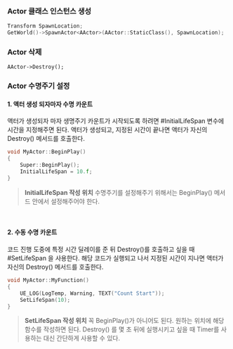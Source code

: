 ### Actor 클래스 인스턴스 생성
```cpp
Transform SpawnLocation;
GetWorld()->SpawnActor<AActor>(AActor::StaticClass(), SpawnLocation);
```

### Actor 삭제
`AActor->Destroy();`

### Actor 수명주기 설정
#### 1. 액터 생성 되자마자 수명 카운트
액터가 생성되자 마자 생명주기 카운트가 시작되도록 하려면 #InitialLifeSpan 변수에 시간을 지정해주면 된다.
액터가 생성되고, 지정된 시간이 끝나면 액터가 자신의 Destroy() 메서드를 호출한다.

```cpp
void MyActor::BeginPlay()
{
	Super::BeginPlay();
	InitialLifeSpan = 10.f; 
}
```
>__InitialLifeSpan 작성 위치__
>수명주기를 설정해주기 위해서는 BeginPlay() 메서드 안에서 설정해주어야 한다. 

<br>

#### 2. 수동 수명 카운트
코드 진행 도중에 특정 시간 딜레이를 준 뒤 Destroy()를 호출하고 싶을 때 #SetLifeSpan 을 사용한다.
해당 코드가 실행되고 나서 지정된 시간이 지나면 액터가 자신의 Destroy() 메서드를 호출한다.

```cpp
void MyActor::MyFunction()
{
	UE_LOG(LogTemp, Warning, TEXT("Count Start"));
	SetLifeSpan(10); 
}
```
>__SetLifeSpan 작성 위치__
>꼭 BeginPlay()가 아니어도 된다. 원하는 위치에 해당 함수를 작성하면 된다. 
>Destroy() 를 몇 초 뒤에 실행시키고 싶을 때 Timer를 사용하는 대신 간단하게 사용할 수 있다.


